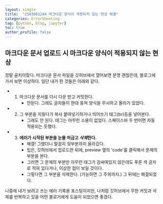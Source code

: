 ```yaml
---
layout: single
title:  "2503061244 마크다운 양식이 적용되지 않는 현상 해결"
categories: ErrorShooting
tag: [python, blog, jupyter]
toc: true
author_profile: false
---
```





## **마크다운 문서 업로드 시 마크다운 양식이 적용되지 않는 현상**

정말 골치아팠다.
마크다운 문서 파일을 깃허브에서 열어보면 분명 괜찮은데, 블로그에 가서 보면 이상하다.
일단 내가 한 것들은 아래와 같다.

* 1. 마크다운 문서를 다시 다운 받고 커밋한다.
     * 안된다. 그래도 글자들이 한대 뭉쳐 양식을 무시하고 올라가 있었다.
* 2. 그 부분을 지웠다가 복사 붙여넣기하거나 띄어쓰기 태그(br)등을 넣어본다.
     * 그래도 안 된다. 태그는 아무런 소용이 없었다. 스페이스바 두 번이면 자동 적용되는 듯했다.
* 3. **에러가 시작된 부분을 눈물 머금고 *삭제*한다.**
     * 해결! 그랬더니 말끔히 뒷부분까지 올라갔다.
     * 팁은, 깃허브에서 업로드한 뒤에, preview 옆의 'code'를 클릭해서 문제의 부분을 본다.
     * 그러면 그 문제의 부분만 아무런 태그가 감싸여있지 않은데도 푸른 색 글자로 적혀 있다거나, 이상한 점이 보일 것이다.
     * 그렇다면 그 부분을 삭제한다. (가능하면 그 주위까지.) 그 뒤에는 해결되었다.


나중에 내가 보려고 쓰는 에러 기록용 포스팅이지만,
나처럼 깃허브에서 무한 커밋과 삭제를 반복하고 있을 어떤 블로거에게 도움이 되었으면 좋겠다.



